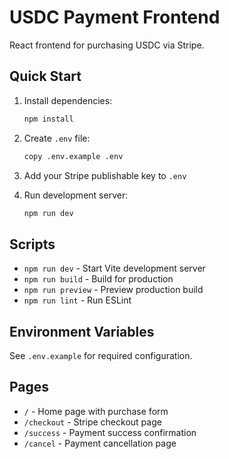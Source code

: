 # USDC Payment Frontend

React frontend for purchasing USDC via Stripe.

## Quick Start

1. Install dependencies:
   ```bash
   npm install
   ```

2. Create `.env` file:
   ```bash
   copy .env.example .env
   ```

3. Add your Stripe publishable key to `.env`

4. Run development server:
   ```bash
   npm run dev
   ```

## Scripts

- `npm run dev` - Start Vite development server
- `npm run build` - Build for production
- `npm run preview` - Preview production build
- `npm run lint` - Run ESLint

## Environment Variables

See `.env.example` for required configuration.

## Pages

- `/` - Home page with purchase form
- `/checkout` - Stripe checkout page
- `/success` - Payment success confirmation
- `/cancel` - Payment cancellation page
